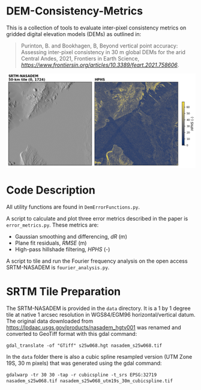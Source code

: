 # DEM-Consistency-Metrics

This is a collection of tools to evaluate inter-pixel consistency metrics on gridded digital elevation models (DEMs) as outlined in:

  > Purinton, B. and Bookhagen, B, Beyond vertical point accuracy: Assessing inter-pixel consistency in 30 m global DEMs for the arid Central Andes, 2021, Frontiers in Earth Science, _https://www.frontiersin.org/articles/10.3389/feart.2021.758606_.


![](img/srtm-nasadem-example-HPHS.png)

# Code Description

All utility functions are found in `DemErrorFunctions.py`.

A script to calculate and plot three error metrics described in the paper is `error_metrics.py`. These metrics are:

* Gaussian smoothing and differencing, _dR_ (m)
* Plane fit residuals, _RMSE_ (m)
* High-pass hillshade filtering, _HPHS_ (-)

A script to tile and run the Fourier frequency analysis on the open access SRTM-NASADEM is `fourier_analysis.py`.

# SRTM Tile Preparation

The SRTM-NASADEM is provided in the `data` directory. It is a 1 by 1 degree tile at native 1 arcsec resolution in WGS84/EGM96 horizontal/vertical datum. The original data downloaded from https://lpdaac.usgs.gov/products/nasadem_hgtv001 was renamed and converted to GeoTiff format with this gdal command:

```
gdal_translate -of "GTiff" s25w068.hgt nasadem_s25w068.tif
```

In the `data` folder there is also a cubic spline resampled version (UTM Zone 19S, 30 m pixels) that was generated using the gdal command:

```
gdalwarp -tr 30 30 -tap -r cubicspline -t_srs EPSG:32719 nasadem_s25w068.tif nasadem_s25w068_utm19s_30m_cubicspline.tif
```
